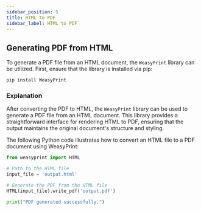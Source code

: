 ```yaml
---
sidebar_position: 5
title: HTML to PDF
sidebar_label: HTML to PDF
---
```



## Generating PDF from HTML

To generate a PDF file from an HTML document, the `WeasyPrint` library can be utilized. First, ensure that the library is installed via pip:

```bash
pip install WeasyPrint
```

### Explanation

After converting the PDF to HTML, the `WeasyPrint` library can be used to generate a PDF file from an HTML document. This library provides a straightforward interface for rendering HTML to PDF, ensuring that the output maintains the original document's structure and styling.

The following Python code illustrates how to convert an HTML file to a PDF document using WeasyPrint:

```python
from weasyprint import HTML

# Path to the HTML file
input_file = 'output.html'

# Generate the PDF from the HTML file
HTML(input_file).write_pdf('output.pdf')

print("PDF generated successfully.")
```
